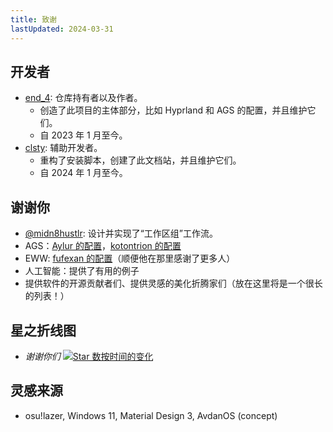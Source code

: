 ```yaml
---
title: 致谢
lastUpdated: 2024-03-31
---
```

## 开发者
- [end_4](https://github.com/end-4): 仓库持有者以及作者。
  - 创造了此项目的主体部分，比如 Hyprland 和 AGS 的配置，并且维护它们。
  - 自 2023 年 1 月至今。
- [clsty](https://github.com/clsty): 辅助开发者。
  - 重构了安装脚本，创建了此文档站，并且维护它们。
  - 自 2024 年 1 月至今。

## 谢谢你
 - [@midn8hustlr](https://github.com/midn8hustlr): 设计并实现了“工作区组”工作流。
 - AGS：[Aylur 的配置](https://github.com/Aylur/dotfiles)，[kotontrion 的配置](https://github.com/kotontrion/dotfiles)
 - EWW: [fufexan 的配置](https://github.com/fufexan/dotfiles)（顺便他在那里感谢了更多人）
 - 人工智能：提供了有用的例子
 - 提供软件的开源贡献者们、提供灵感的美化折腾家们（放在这里将是一个很长的列表！）

## 星之折线图
- _谢谢你们_
[![Star 数按时间的变化](https://starchart.cc/end-4/dots-hyprland.svg?background=%230d1117&axis=%23e6edf3&line=%234759e7)](https://starchart.cc/end-4/dots-hyprland)


## 灵感来源
 - osu!lazer, Windows 11, Material Design 3, AvdanOS (concept)
